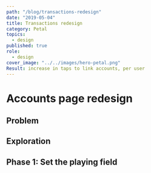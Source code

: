 ```yaml
---
path: "/blog/transactions-redesign"
date: "2019-05-04"
title: Transactions redesign
category: Petal
topics:
  - design
published: true
role:
  - design
cover_image: "../../images/hero-petal.png"
Result: increase in taps to link accounts, per user
---
```


# Accounts page redesign

## Problem

## Exploration

## Phase 1: Set the playing field
